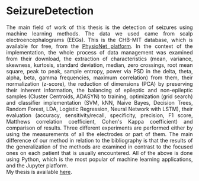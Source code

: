 # SeizureDetection
<p align="justify">
The main field of work of this thesis is the detection of seizures using machine learning methods. The data we used came from scalp electroencephalograms (EEGs). This is the 
CHB-MIT database, which is available for free, from the <a href="https://archive.physionet.org/pn6/chbmit/">PhysioNet platform</a>. In the context of the implementation, the whole 
process of data management was examined from their download, the extraction of characteristics (mean, variance, skewness, kurtosis, standard deviation, median, zero crossings, 
root mean square, peak to peak, sample entropy, power via PSD in the delta, theta, alpha, beta, gamma frequencies, maximum correlation) from them, their normalization (z-score), 
the reduction of dimensions (PCA) by preserving their inherent information, the balancing of epileptic and non-epileptic samples (Cluster Centroids, ADASYN) to training, optimization 
(grid search) and classifier implementation (SVM, kNN, Naive Bayes, Decision Trees, Random Forest, LDA, Logistic Regression, Neural Network with LSTM), their evaluation (accuracy, 
sensitivity/recall, specificity, precision, F1 score, Matthews correlation coefficient, Cohen's Kappa coefficient) and comparison of results. Three different experiments are 
performed either by using the measurements of all the electrodes or part of them. The main difference of our method in relation to the bibliography is that the results of the 
generalization of the methods are examined in contrast to the focused ones on each patient that is usually encountered. All of the above is done using Python, which is the most 
popular of machine learning applications, and the Jupyter platform. <br/> 
My thesis is available <a href="https://pergamos.lib.uoa.gr/uoa/dl/object/2932363">here</a>. </p>
